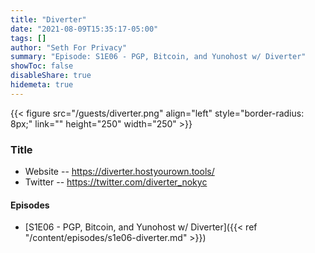 ```yaml
---
title: "Diverter"
date: "2021-08-09T15:35:17-05:00"
tags: []
author: "Seth For Privacy"
summary: "Episode: S1E06 - PGP, Bitcoin, and Yunohost w/ Diverter"
showToc: false
disableShare: true
hidemeta: true
---
```


{{< figure src="/guests/diverter.png" align="left" style="border-radius: 8px;" link="" height="250" width="250" >}}

### Title

- Website -- https://diverter.hostyourown.tools/
- Twitter -- https://twitter.com/diverter_nokyc

#### Episodes

- [S1E06 - PGP, Bitcoin, and Yunohost w/ Diverter]({{< ref "/content/episodes/s1e06-diverter.md" >}})
